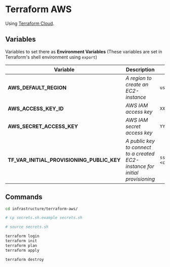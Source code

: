 # Terraform AWS

Using [Terraform Cloud](https://app.terraform.io/).

## Variables

Variables to set there as **Environment Variables** (These variables are set in Terraform's shell environment using `export`)

| Variable | Description | Example |
| ------ | ------ | ------ |
| **AWS_DEFAULT_REGION** | *A region to create an EC2-instance* | `us-east-1`
| **AWS_ACCESS_KEY_ID** | *AWS IAM access key* | `XXXXXXXXXXXXXXXX`
| **AWS_SECRET_ACCESS_KEY** | *AWS IAM secret access key* | `YYYYYYYYYYYYYYYY`
| **TF_VAR_INITIAL_PROVISIONING_PUBLIC_KEY** | *A public key to connect to a created EC2-instance for initial provisioning* |`ssh-rsa XXXX <comment>`

## Commands

```bash
cd infrastructure/terraform-aws/

# cp secrets.sh.example secrets.sh

# source secrets.sh

terraform login
terraform init
terraform plan
terraform apply

terraform destroy
```

